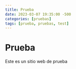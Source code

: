 ```yaml
---
title: Prueba
date: 2023-03-07 19:35:00 -500
categories: [pruebas]
tags: [prueba, pruebas, test]
---
```


# Prueba

Este es un sitio web de prueba